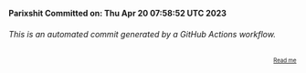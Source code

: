 **Parixshit Committed on: Thu Apr 20 07:58:52 UTC 2023** <!-- cdfcfc68-04f6-481c-a2bd-5a32cb94782b -->

###### This is an automated commit generated by a GitHub Actions workflow.

<div align="right"><sub><sup><a href="https://github.com/Parixshit/AutoCommit.git">Read me</a></sup></sub></div>

